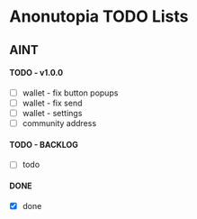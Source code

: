 # Anonutopia TODO Lists

## AINT

#### TODO - v1.0.0

- [ ] wallet - fix button popups
- [ ] wallet - fix send
- [ ] wallet - settings 
- [ ] community address

#### TODO - BACKLOG

- [ ] todo

#### DONE

- [x] done